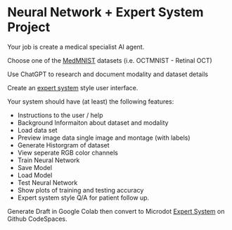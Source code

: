 # Neural Network + Expert System Project

Your job is create a medical specialist AI agent.

Choose one of the [MedMNIST](https://medmnist.com/) datasets (i.e. OCTMNIST - Retinal OCT)

Use ChatGPT to research and document modality and dataset details

Create an [expert system](https://github.com/williamedwardhahn/AI_Science_Medicine/blob/main/Medical/Micro_Medbot_CSS_YAML_Function3.py) style user interface.

Your system should have (at least) the following features:

* Instructions to the user / help
* Background Informaiton about dataset and modality
* Load data set
* Preview image data single image and montage (with labels)
* Generate Historgram of dataset
* View seperate RGB color channels
* Train Neural Network
* Save Model
* Load Model
* Test Neural Network
* Show plots of training and testing accuracy
* Expert system style Q/A for patient follow up.

Generate Draft in Google Colab then convert to Microdot [Expert System](https://github.com/williamedwardhahn/AI_Science_Medicine/blob/main/Medical/Micro_Medbot_CSS_YAML_Function3.py) on Github CodeSpaces. 
